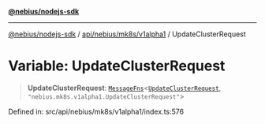 [**@nebius/nodejs-sdk**](../../../../../README.md)

***

[@nebius/nodejs-sdk](../../../../../README.md) / [api/nebius/mk8s/v1alpha1](../README.md) / UpdateClusterRequest

# Variable: UpdateClusterRequest

> **UpdateClusterRequest**: [`MessageFns`](../../../../../runtime/protos/core/interfaces/MessageFns.md)\<[`UpdateClusterRequest`](../interfaces/UpdateClusterRequest.md), `"nebius.mk8s.v1alpha1.UpdateClusterRequest"`\>

Defined in: src/api/nebius/mk8s/v1alpha1/index.ts:576
